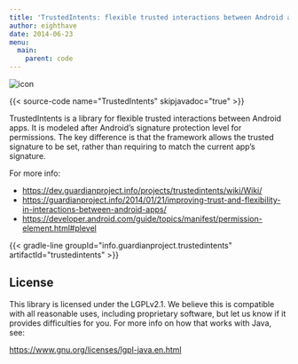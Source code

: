 ```yaml
---
title: 'TrustedIntents: flexible trusted interactions between Android apps'
author: eighthave
date: 2014-06-23
menu:
  main:
    parent: code
---
```


<img style="margin: 0 auto;" title="icon" src="https://guardianproject.info/wp-content/uploads/2010/05/trustedintents-150x150.png" />

{{< source-code name="TrustedIntents" skipjavadoc="true" >}}

TrustedIntents is a library for flexible trusted interactions between
Android apps. It is modeled after Android’s signature protection level
for permissions. The key difference is that the framework allows the
trusted signature to be set, rather than requiring to match the
current app’s signature.

For more info:

* https://dev.guardianproject.info/projects/trustedintents/wiki/Wiki/
* https://guardianproject.info/2014/01/21/improving-trust-and-flexibility-in-interactions-between-android-apps/
* https://developer.android.com/guide/topics/manifest/permission-element.html#plevel


{{< gradle-line groupId="info.guardianproject.trustedintents" artifactId="trustedintents" >}}


## License

This library is licensed under the LGPLv2.1.  We believe this is compatible
with all reasonable uses, including proprietary software, but let us know if
it provides difficulties for you.  For more info on how that works with Java,
see:

https://www.gnu.org/licenses/lgpl-java.en.html

